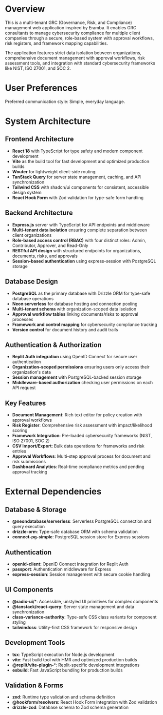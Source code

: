 # Overview

This is a multi-tenant GRC (Governance, Risk, and Compliance) management web application inspired by Eramba. It enables GRC consultants to manage cybersecurity compliance for multiple client companies through a secure, role-based system with approval workflows, risk registers, and framework mapping capabilities.

The application features strict data isolation between organizations, comprehensive document management with approval workflows, risk assessment tools, and integration with standard cybersecurity frameworks like NIST, ISO 27001, and SOC 2.

# User Preferences

Preferred communication style: Simple, everyday language.

# System Architecture

## Frontend Architecture
- **React 18** with TypeScript for type safety and modern component development
- **Vite** as the build tool for fast development and optimized production builds
- **Wouter** for lightweight client-side routing
- **TanStack Query** for server state management, caching, and API synchronization
- **Tailwind CSS** with shadcn/ui components for consistent, accessible design system
- **React Hook Form** with Zod validation for type-safe form handling

## Backend Architecture
- **Express.js** server with TypeScript for API endpoints and middleware
- **Multi-tenant data isolation** ensuring complete separation between client organizations
- **Role-based access control (RBAC)** with four distinct roles: Admin, Contributor, Approver, and Read-Only
- **RESTful API design** with structured endpoints for organizations, documents, risks, and approvals
- **Session-based authentication** using express-session with PostgreSQL storage

## Database Design
- **PostgreSQL** as the primary database with Drizzle ORM for type-safe database operations
- **Neon serverless** for database hosting and connection pooling
- **Multi-tenant schema** with organization-scoped data isolation
- **Approval workflow tables** linking documents/risks to approval processes
- **Framework and control mapping** for cybersecurity compliance tracking
- **Version control** for document history and audit trails

## Authentication & Authorization
- **Replit Auth integration** using OpenID Connect for secure user authentication
- **Organization-scoped permissions** ensuring users only access their organization's data
- **Session management** with PostgreSQL-backed session storage
- **Middleware-based authorization** checking user permissions on each API request

## Key Features
- **Document Management**: Rich text editor for policy creation with approval workflows
- **Risk Register**: Comprehensive risk assessment with impact/likelihood scoring
- **Framework Integration**: Pre-loaded cybersecurity frameworks (NIST, ISO 27001, SOC 2)
- **CSV Import/Export**: Bulk data operations for frameworks and risk entries
- **Approval Workflows**: Multi-step approval process for document and risk submissions
- **Dashboard Analytics**: Real-time compliance metrics and pending approval tracking

# External Dependencies

## Database & Storage
- **@neondatabase/serverless**: Serverless PostgreSQL connection and query execution
- **drizzle-orm**: Type-safe database ORM with schema validation
- **connect-pg-simple**: PostgreSQL session store for Express sessions

## Authentication
- **openid-client**: OpenID Connect integration for Replit Auth
- **passport**: Authentication middleware for Express
- **express-session**: Session management with secure cookie handling

## UI Components
- **@radix-ui/***: Accessible, unstyled UI primitives for complex components
- **@tanstack/react-query**: Server state management and data synchronization
- **class-variance-authority**: Type-safe CSS class variants for component styling
- **tailwindcss**: Utility-first CSS framework for responsive design

## Development Tools
- **tsx**: TypeScript execution for Node.js development
- **vite**: Fast build tool with HMR and optimized production builds
- **@replit/vite-plugin-***: Replit-specific development integrations
- **esbuild**: Fast JavaScript bundling for production builds

## Validation & Forms
- **zod**: Runtime type validation and schema definition
- **@hookform/resolvers**: React Hook Form integration with Zod validation
- **drizzle-zod**: Database schema to Zod schema generation